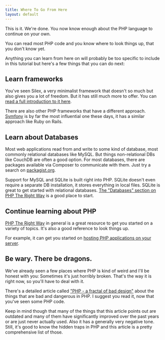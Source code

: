 ```yaml
---
title: Where To Go From Here
layout: default
---
```


This is it. We're done. You now know enough about the PHP language to continue on your own.

You can read most PHP code and you know where to look things up, that you don't know yet.

Anything you can learn from here on will probably be too specific to include in this tutorial but here's a few things that you can do next:

## Learn frameworks

You've seen Silex, a very minimalist framework that doesn't so much but also gives you a lot of freedom. But it has still much more to offer. You can [read a full introduction to it here](http://silex.sensiolabs.org/doc/intro.html).

There are also other PHP frameworks that have a different approach. [Symfony](http://symfony.com) is by far the most influential one these days, it has a similar approach like Ruby on Rails.

## Learn about Databases

Most web applications read from and write to some kind of database, most commonly relational databases like MySQL. But things non-relational DBs like CouchDB are often a good option. For most databases, there are packages available via Composer to communicate with them. Just try a search on [packagist.org](https://packagist.org).

Support for MySQL and SQLite is built right into PHP. SQLite doesn't even require a separate DB installation, it stores everything in local files. SQLite is great to get started with relational databases. [The "Databases" section on PHP The Right Way](http://www.phptherightway.com/#databases) is a good place to start.

## Continue learning about PHP

[PHP The Right Way](http://www.phptherightway.com) in general is a great resource to get you started on a variety of topics. It's also a good reference to look things up.

For example, it can get you started on [hosting PHP applications on your server](http://www.phptherightway.com/#servers_and_deployment).

## Be wary. There be dragons.

We've already seen a few places where PHP is kind of weird and I'll be honest with you: Sometimes it's just horribly broken. That's the way it is right now, so you'll have to deal with it.

There's a detailed article called ["PHP - a fractal of bad design"](http://eev.ee/blog/2012/04/09/php-a-fractal-of-bad-design/) about the things that are bad and dangerous in PHP. I suggest you read it, now that you've seen some PHP code.

Keep in mind though that many of the things that this article points out are outdated and many of them have significantly improved over the past years or are just never actually used. Also it has a generally very negative tone. Still, it's good to know the hidden traps in PHP and this article is a pretty comprehensive list of those.
